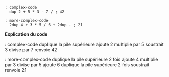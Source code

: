 ```forth
: complex-code
  dup 2 + 5 * 3 - 7 / ; 42

: more-complex-code
  2dup 4 + 3 * 5 / 6 + 2dup - ; 21
```

**Explication du code**

: complex-code
  duplique la pile supérieure
  ajoute 2
  multiplie par 5
  soustrait 3
  divise par 7
  renvoie 42

: more-complex-code
  duplique la pile supérieure
  2 fois
  ajoute 4
  multiplie par 3
  divise par 5
  ajoute 6
  duplique la pile supérieure 2 fois
  soustrait
  renvoie 21